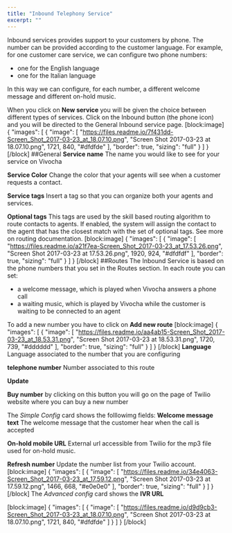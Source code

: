 ```yaml
---
title: "Inbound Telephony Service"
excerpt: ""
---
```

Inbound services provides support to your customers by phone. The number can be provided according to the customer language. For example, for one customer care service, we can configure two phone numbers:
- one for the English language
- one for the Italian language

In this way we can configure, for each number, a different welcome message and different on-hold music.

When you click on **New service** you will be given the choice between different types of services. Click on the Inbound button (the phone icon) and you will be directed to the General Inbound service page. 
[block:image]
{
  "images": [
    {
      "image": [
        "https://files.readme.io/7f431dd-Screen_Shot_2017-03-23_at_18.07.10.png",
        "Screen Shot 2017-03-23 at 18.07.10.png",
        1721,
        840,
        "#dfdfde"
      ],
      "border": true,
      "sizing": "full"
    }
  ]
}
[/block]
##General
**Service name**
The name you would like to see for your service on Vivocha

**Service Color**
Change the color that your agents will see when a customer requests a contact.

**Service tags**
Insert a tag so that you can organize both your agents and services.

**Optional tags** 
This tags are used by the skill based routing algorithm to route contacts to agents. If enabled, the system will assign the contact to the agent that has the closest match with the set of optional tags. See more on routing documentation.
[block:image]
{
  "images": [
    {
      "image": [
        "https://files.readme.io/a21f7ea-Screen_Shot_2017-03-23_at_17.53.26.png",
        "Screen Shot 2017-03-23 at 17.53.26.png",
        1920,
        924,
        "#dfdfdf"
      ],
      "border": true,
      "sizing": "full"
    }
  ]
}
[/block]
##Routes
The Inbound Service is based on the phone numbers that you set in the Routes section.
In each route you can set:
* a welcome message, which is played when Vivocha answers a phone call
* a waiting music, which is played by Vivocha while the customer is waiting to be connected to an agent

To add a new number you have to click on **Add new route**
[block:image]
{
  "images": [
    {
      "image": [
        "https://files.readme.io/aa4ab15-Screen_Shot_2017-03-23_at_18.53.31.png",
        "Screen Shot 2017-03-23 at 18.53.31.png",
        1720,
        739,
        "#dddddd"
      ],
      "border": true,
      "sizing": "full"
    }
  ]
}
[/block]
**Language**
Language associated to the number that you are configuring

**telephone number**
Number associated to this route

**Update**

**Buy number** 
by clicking on this button you will go on the page of Twilio website where you can buy a new number

The _Simple Config_ card shows the folllowimg fields:
**Welcome message text** 
The welcome message that the customer hear when the call is accepted

**On-hold mobile URL**
External url accessible from Twilio for the mp3 file used for on-hold music. 

**Refresh number**
Update the number list from your Twilio account.
[block:image]
{
  "images": [
    {
      "image": [
        "https://files.readme.io/34e4063-Screen_Shot_2017-03-23_at_17.59.12.png",
        "Screen Shot 2017-03-23 at 17.59.12.png",
        1466,
        668,
        "#e0e0e0"
      ],
      "border": true,
      "sizing": "full"
    }
  ]
}
[/block]
The *Advanced config* card shows the 
**IVR URL**

[block:image]
{
  "images": [
    {
      "image": [
        "https://files.readme.io/d9d9cb3-Screen_Shot_2017-03-23_at_18.07.10.png",
        "Screen Shot 2017-03-23 at 18.07.10.png",
        1721,
        840,
        "#dfdfde"
      ]
    }
  ]
}
[/block]
